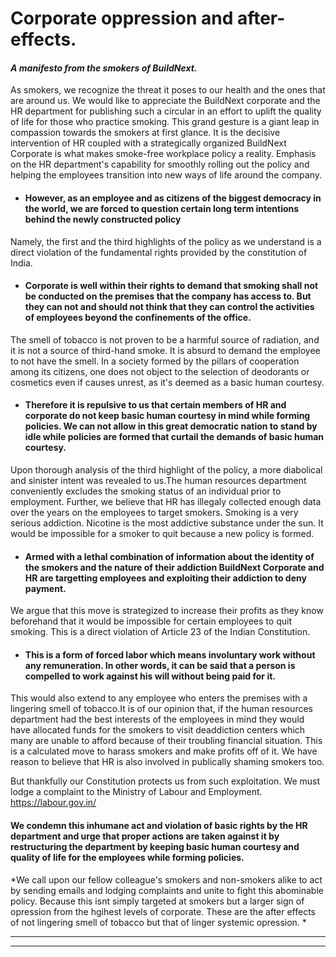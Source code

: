 

# Corporate oppression and after-effects.
#### *A manifesto from the smokers of BuildNext.*


As smokers, we recognize the threat it poses to our health and the ones that are around us. We would like to appreciate the BuildNext corporate and the HR department for publishing such a circular in an effort to uplift the quality of life for those who practice smoking. This grand gesture is a giant leap in compassion towards the smokers at first glance. It is the decisive intervention of HR coupled with a strategically organized BuildNext Corporate is what makes smoke-free workplace policy a reality. Emphasis on the HR department's capability for smoothly rolling out the policy and helping the employees transition into new ways of life around the company.

- #### **However, as an employee and as citizens of the biggest democracy in the world, we are forced to question certain long term intentions behind the newly constructed policy**

Namely, the first and the third highlights of the policy as we understand is a direct violation of the fundamental rights provided by the constitution of India.

- #### Corporate is well within their rights to demand that smoking shall not be conducted on the premises that the company has access to. But they can not and should not think that they can control the activities of employees beyond the confinements of the office.


The smell of tobacco is not proven to be a harmful source of radiation, and it is not a source of third-hand smoke. It is absurd to demand the employee to not have the smell. In a society formed by the pillars of cooperation among its citizens, one does not object to the selection of deodorants or cosmetics even if causes unrest, as it's deemed as a basic human courtesy. 

- #### Therefore it is repulsive to us that certain members of HR and corporate do not keep basic human courtesy in mind while forming policies. We can not allow in this great democratic nation to stand by idle while policies are formed that curtail the demands of basic human courtesy.



 Upon thorough analysis of the third highlight of the policy, a more diabolical and sinister intent was revealed to us.The human resources department conveniently excludes the smoking status of an individual prior to employment. Further, we believe that HR has illegaly collected enough data over the years on the employees to target smokers. Smoking is a very serious addiction. Nicotine is the most addictive substance under the sun. It would be impossible for a smoker to quit because a new policy is formed. 

- #### Armed with a lethal combination of information about the identity of the smokers and the nature of their addiction BuildNext Corporate and HR are targetting employees and exploiting their addiction to deny payment.

We argue that this move is strategized to increase their profits as they know beforehand that it would be impossible for certain employees to quit smoking. This is a direct violation of Article 23 of the Indian Constitution. 

- #### This is a form of forced labor which means involuntary work without any remuneration. In other words, it can be said that a person is compelled to work against his will without being paid for it.

This would also extend to any employee who enters the premises with a lingering smell of tobacco.It is of our opinion that, if the human resources department had the best interests of the employees in mind they would have allocated funds for the smokers to visit deaddiction centers which many are unable to afford because of their troubling financial situation. This is a calculated move to harass smokers and make profits off of it. We have reason to believe that HR is also involved in publically shaming smokers too.




But thankfully our Constitution protects us from such exploitation.
We must lodge a complaint to the Ministry of Labour and Employment. https://labour.gov.in/

#### We condemn this inhumane act and violation of basic rights by the HR department and urge that proper actions are taken against it by restructuring the department by keeping basic human courtesy and quality of life for the employees while forming policies.

*We call upon our fellow colleague's smokers and non-smokers alike to act by sending emails and lodging complaints and unite to fight this abominable policy. Because this isnt simply targeted at smokers but a larger sign of opression from the hgihest levels of corporate. These are the after effects of not lingering smell of tobacco but that of linger systemic opression.
*

------------


------------




